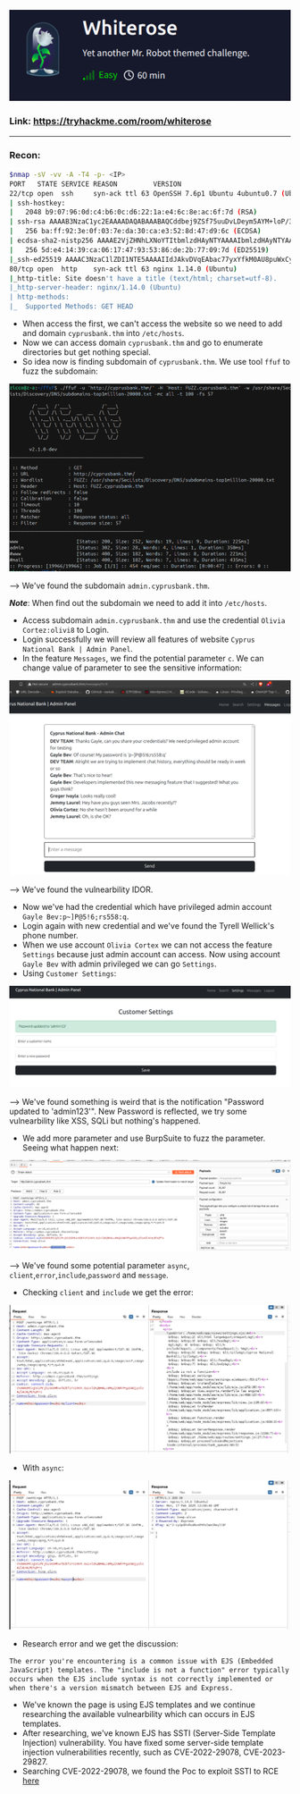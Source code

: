 ![alt text](image.png)
### Link: https://tryhackme.com/room/whiterose
--------------------------------------------------------------------
### Recon:
```bash
$nmap -sV -vv -A -T4 -p- <IP>
PORT   STATE SERVICE REASON         VERSION
22/tcp open  ssh     syn-ack ttl 63 OpenSSH 7.6p1 Ubuntu 4ubuntu0.7 (Ubuntu Linux; protocol 2.0)
| ssh-hostkey: 
|   2048 b9:07:96:0d:c4:b6:0c:d6:22:1a:e4:6c:8e:ac:6f:7d (RSA)
| ssh-rsa AAAAB3NzaC1yc2EAAAADAQABAAABAQCddbej9ZSf75uuDvLDeym5AYM+loP/3W862HTWjmksh0UuiuIz8UNTrf3ZpgtBej4y3E3EKvOmYFvJHZpFRV/hQBq1oZB3+XXVzb5RovazcnMgvFxI4y5nCQM8qTW09YvBOpzTyYmsKjVRJOfLR+F87g90vNdZ/u8uVl7IH0B6NmhGlCjPMVLRmhz7PuZih38t0WRWPruEY5qGliW0M3ngZXL6MmL1Jo146HtM8GASdt6yV9U3GLa3/OMFVjYgysqUQPrMwvUrQ8tIDnRAH1rsKBxDFotvcfW6mJ1OvojQf8PEw7iI/PNJZWGzkg+bm4/k+6PRjO2v/0V98DlU+gnn
|   256 ba:ff:92:3e:0f:03:7e:da:30:ca:e3:52:8d:47:d9:6c (ECDSA)
| ecdsa-sha2-nistp256 AAAAE2VjZHNhLXNoYTItbmlzdHAyNTYAAAAIbmlzdHAyNTYAAABBBNMBr/zXjVQItMqdVH12/sZ3rIt2XFsPWRCy4bXCE7InUVg8Q9SVFkOW2LAi1UStP4A4W8yA8hW+1wJaEFP9ffs=
|   256 5d:e4:14:39:ca:06:17:47:93:53:86:de:2b:77:09:7d (ED25519)
|_ssh-ed25519 AAAAC3NzaC1lZDI1NTE5AAAAIIdJAkvDVqEAbac77yxYfkM0AU8puWxCyqCBJ9Pd9zCi
80/tcp open  http    syn-ack ttl 63 nginx 1.14.0 (Ubuntu)
|_http-title: Site doesn't have a title (text/html; charset=utf-8).
|_http-server-header: nginx/1.14.0 (Ubuntu)
| http-methods: 
|_  Supported Methods: GET HEAD
```

+ When access <IP> the first, we can't access the website so we need to add <IP> and domain `cyprusbank.thm` into `/etc/hosts`.
+ Now we can access domain `cyprusbank.thm` and go to enumerate directories but get nothing special.
+ So idea now is finding subdomain of `cyprusbank.thm`. We use tool `ffuf` to fuzz the subdomain:

![alt text](image-1.png)

--> We've found the subdomain `admin.cyprusbank.thm`.

***Note***: When find out the subdomain we need to add it into `/etc/hosts`.

+ Access subdomain `admin.cyprusbank.thm` and use the credential `Olivia Cortez:olivi8` to Login.
+ Login successfully we will review all features of website `Cyprus National Bank | Admin Panel`. 
+ In the feature `Messages`, we find the potential parameter `c`. We can change value of parameter to see the sensitive information:

![alt text](image-2.png)

--> We've found the vulnearbility IDOR.

+ Now we've had the credential which have privileged admin account `Gayle Bev:p~]P@5!6;rs558:q`.
+ Login again with new credential and we've found the Tyrell Wellick's phone number.
+ When we use account `Olivia Cortex` we can not access the feature `Settings` because just admin account can access. Now using account `Gayle Bev` with admin privileged
we can go `Settings`.
+ Using `Customer Settings`:

![alt text](image-3.png)

--> We've found something is weird that is the notification "Password updated to 'admin123'". New Password is reflected, we try some vulnearbility like XSS, SQLi but nothing's happened.

+ We add more parameter and use BurpSuite to fuzz the parameter. Seeing what happen next:

![alt text](image-4.png)

--> We've found some potential parameter `async`, `client`,`error`,`include`,`password` and `message`.

+ Checking `client` and `include` we get the error:

![alt text](image-5.png)

+ With `async`:

![alt text](image-6.png)


+ Research error and we get the discussion: 
```
The error you're encountering is a common issue with EJS (Embedded JavaScript) templates. The "include is not a function" error typically occurs when the EJS include syntax is not correctly implemented or when there's a version mismatch between EJS and Express.
```

+ We've known the page is using EJS templates and we continue researching the available vulnearbility which can occurs in EJS templates.
+ After researching, we've known EJS has SSTI (Server-Side Template Injection) vulnerability. You have fixed some server-side template injection vulnerabilities recently, such as CVE-2022-29078, CVE-2023-29827.
+ Searching CVE-2022-29078, we found the Poc to exploit SSTI to RCE [here](https://eslam.io/posts/ejs-server-side-template-injection-rce/) 

